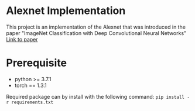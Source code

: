 # Alexnet Implementation

This project is an implementation of the Alexnet that was introduced in the paper "ImageNet Classification with Deep Convolutional
Neural Networks" [Link to paper](http://papers.nips.cc/paper/4824-imagenet-classification-with-deep-convolutional-neural-networks.pdf) 

# Prerequisite

- python >= 3.7.1
- torch == 1.3.1

Required package can by install with the following command:
`pip install -r requirements.txt`
